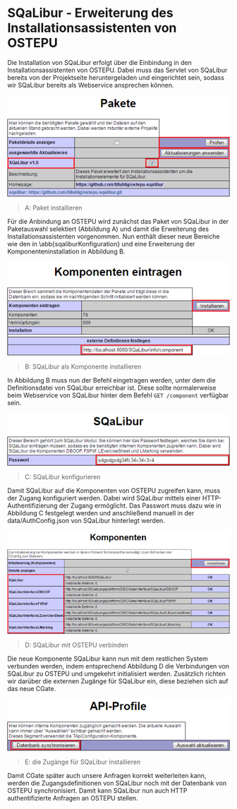 # SQaLibur - Erweiterung des Installationsassistenten von OSTEPU

Die Installation von SQaLibur erfolgt über die Einbindung in den Installationsassistenten von OSTEPU. Dabei muss das Servlet von SQaLibur bereits von der Projektseite heruntergeladen und eingerichtet sein, sodass wir SQaLibur bereits als Webservice ansprechen können.

![A: Paket installieren](images/A_markiert.png)
> A: Paket installieren

Für die Anbindung an OSTEPU wird zunächst das Paket von SQaLibur in der Paketauswahl selektiert (Abbildung A) und damit die Erweiterung des Installationsassistenten vorgenommen. Nun enthält dieser neue Bereiche wie den in \abb{sqaliburKonfiguration} und eine Erweiterung der Komponenteninstallation in Abbildung B.

![B: SQaLibur als Komponente installieren](images/B_markiert.png)
> B: SQaLibur als Komponente installieren

In Abbildung B muss nun der Befehl eingetragen werden, unter dem die Definitionsdatei von SQaLibur erreichbar ist. Diese sollte normalerweise beim Webservice von SQaLibur hinter dem Befehl ``GET /component`` verfügbar sein.

![C: Paket installieren](images/C_markiert.png)
> C: SQaLibur konfigurieren

Damit SQaLibur auf die Komponenten von OSTEPU zugreifen kann, muss der Zugang konfiguriert werden. Dabei wird SQaLibur mittels einer HTTP-Authentifizierung der Zugang ermöglicht. Das Passwort muss dazu wie in Abbildung C festgelegt werden und anschließend manuell in der data/AuthConfig.json von SQaLibur hinterlegt werden.

![D: SQaLibur mit OSTEPU verbinden](images/D_markiert.png)
> D: SQaLibur mit OSTEPU verbinden

Die neue Komponente SQaLibur kann nun mit dem restlichen System verbunden werden, indem entsprechend Abbildung D die Verbindungen von SQaLibur zu OSTEPU und umgekehrt initialisiert werden. Zusätzlich richten wir darüber die externen Zugänge für SQaLibur ein, diese beziehen sich auf das neue CGate.

![E: die Zugänge für SQaLibur installieren](images/E_markiert.png)
> E: die Zugänge für SQaLibur installieren

Damit CGate später auch unsere Anfragen korrekt weiterleiten kann, werden die Zugangsdefinitionen von SQaLibur noch mit der Datenbank von OSTEPU synchronisiert. Damit kann SQaLibur nun auch HTTP authentifizierte Anfragen an OSTEPU stellen.

